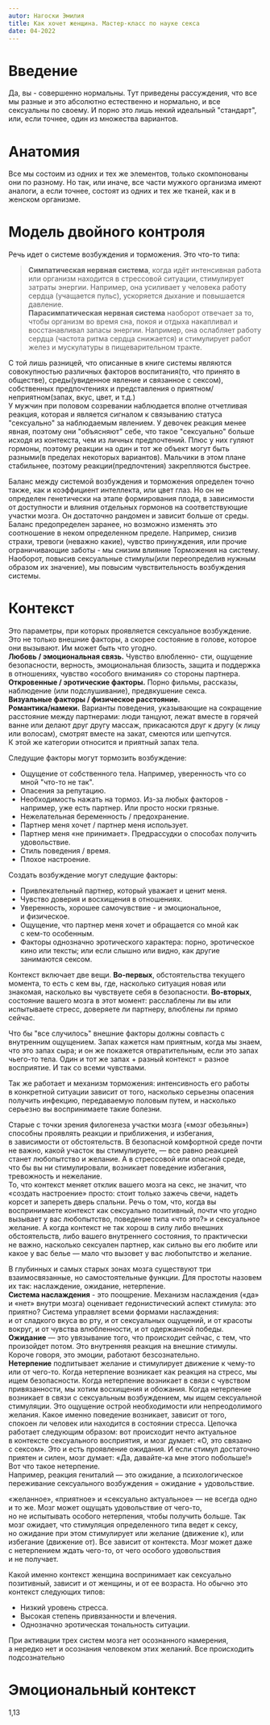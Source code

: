 ```yaml
---
autor: Нагоски Эмилия
title: Как хочет женщина. Мастер-класс по науке секса
date: 04-2022
---
```

# Введение
Да, вы - совершенно нормальны. Тут приведены рассуждения, что все мы разные и это абсолютно естественно и нормально, и все сексуальны по своему. И порно это лишь некий идеальный "стандарт", или, если точнее, один из множества вариантов.

# Анатомия
Все мы состоим из одних и тех же элементов, только скомпонованы они по разному. Но так, или иначе, все части мужкого организма имеют аналоги, а если точнее, состоят из одних и тех же тканей, как и в женском организме.

# Модель двойного контроля
Речь идет о системе возбуждения и торможения. Это что-то типа:
> **Симпатическая нервная система**, когда идёт интенсивная работа или организм находится в стрессовой ситуации, стимулирует затраты энергии. Например, она усиливает у человека работу сердца (учащается пульс), ускоряется дыхание и повышается давление.  
> **Парасимпатическая нервная система** наоборот отвечает за то, чтобы организм во время сна, покоя и отдыха накапливал и восстанавливал запасы энергии. Например, она ослабляет работу сердца (частота ритма сердца снижается) и стимулирует работ желез и мускулатуры в пищеварительном тракте.

С той лишь разницей, что описанные в книге системы являются совокупностью различных факторов воспитания(то, что принято в обществе), среды(увиденное явление и связанное с сексом), собственных предпочтениях и представления о приятном/неприятном(запах, вкус, цвет, и т.д.)  
У мужчин при половом созревании наблюдается вполне отчетливая реакция, которая и является сигналом к связыванию статуса "сексуально" за наблюдаемым явлением. У девочек реакция менее явная, поэтому они "объясняют" себе, что такое "сексуально" больше исходя из контекста, чем из личных предпочтений. Плюс у них гуляют гормоны, поэтому реакции на один и тот же объект могут быть разными(в пределах некоторых вариантов). Мальчики в этом плане стабильнее, поэтому реакции(предпочтения) закрепляются быстрее.

Баланс между системой возбуждения и торможения определен точно также, как и коэффициент интеллекта, или цвет глаз. Но он не определен генетически на этапе формирования плода, в зависимости от доступности и влияния отдельных гормонов на соответствующие участки мозга. Он достаточно рандомен и зависит больше от среды. Баланс предопределен заранее, но возможно изменять это соотношение в неком определенном пределе. Например, снизив страхи, тревоги (неважно какие), чувство принуждения, или прочие ограничивающие заботы - мы снизим влияние Торможения на систему. Наоборот, повысив сексуальные стимулы(или переопределив нужным образом их значение), мы повысим чувствительность возбуждения системы.

# Контекст
Это параметры, при которых проявляется сексуальное возбуждение. Это не только внешние факторы, а скорее состояние в голове, которое они вызывают. Им может быть что угодно.  
**Любовь / эмоциональная связь.** Чувство влюбленно-
сти, ощущение безопасности, верность, эмоциональная близость, защита и поддержка в отношениях, чувство «особого внимания» со стороны партнера.  
**Откровенные / эротические факторы.** Порно фильмы, рассказы, наблюдение (или подслушивание), предвкушение секса.  
**Визуальные факторы / физическое расстояние.**  
**Романтика/намеки.** Варианты поведения, указывающие на сокращение расстояние между партнерами: люди танцуют, лежат вместе в горячей ванне или делают друг другу массаж, прикасаются друг к другу (к лицу или волосам), смотрят вместе на закат, смеются или шепчутся. К этой же категории относится и приятный запах тела.  

Следущие факторы могут тормозить возбуждение:
- Ощущение от собственного тела. Например, уверенность что со мной "что-то не так".
- Опасения за репутацию.
- Необходимость нажать на тормоз. Из-за любых факторов - например, уже есть партнер. Или просто носки грязные.
- Нежелательная беременность / предохранение.
- Партнер меня хочет / партнер меня использует.
- Партнер меня «не принимает». Предрассудки о способах получить удовольствие.
- Стиль поведения / время. 
- Плохое настроение. 

Создать возбуждение могут следущие факторы:
- Привлекательный партнер, который уважает и ценит меня.
- Чувство доверия и восхищения в отношениях.
- Уверенность, хорошее самочувствие - и эмоциональное, и физическое.
- Ощущение, что партнер меня хочет и обращается со мной как с кем-то особенным.
- Факторы однозначно эротического характера: порно, эротическое кино или тексты; или если слышно или видно, как другие занимаются сексом.

Контекст включает две вещи. **Во-первых**, обстоятельства текущего момента, то есть с кем вы, где, насколько ситуация новая или знакомая, насколько вы чувствуете себя в безопасности. **Во-вторых**, состояние вашего мозга в этот момент: расслаблены ли вы или испытываете стресс, доверяете ли партнеру, влюблены ли прямо сейчас.

Что бы "все случилось" внешние факторы должны совпасть с внутренним ощущением. Запах кажется нам приятным, когда мы знаем, что это запах сыра; и он же покажется отвратительным, если это запах чьего-то тела. Один и тот же запах + разный контекст = разное восприятие. И так со всеми чувствами.

Так же работает и механизм торможения: интенсивность его работы в конкретной ситуации зависит от того, насколько серьезны опасения получить инфекцию, передаваемую половым путем, и насколько серьезно вы воспринимаете такие болезни.

Старые с точки зрения филогенеза участки мозга («мозг
обезьяны») способны проявлять реакции и приближения, и избегания, в зависимости от обстоятельств. В безопасной комфортной среде почти не важно, какой участок вы стимулируете, — все равно реакцией станет любопытство и желание. А в стрессовой или опасной среде, что бы вы ни стимулировали, возникает поведение избегания, тревожность и нежелание.  
То, что контекст меняет отклик вашего мозга на секс, не значит, что «создать настроение» просто: стоит только зажечь свечи, надеть корсет и запереть дверь спальни. Речь о том, что, когда вы воспринимаете контекст как сексуально позитивный, почти что угодно вызывает у вас любопытство, поведение типа «что это?» и сексуальное желание. А когда контекст не так хорош в силу либо внешних обстоятельств, либо вашего внутреннего состояния, то практически не важно, насколько сексуален партнер, как сильно вы его любите или какое у вас белье — мало что вызовет у вас любопытство и желание.

В глубинных и самых старых зонах мозга существуют три взаимосвязанные, но самостоятельные функции. Для простоты назовем их так: наслаждение, ожидание, нетерпение.  
**Система наслаждения** - это поощрение. Механизм наслаждения («да» и «нет» внутри мозга) оценивает гедонистический аспект стимула: это приятно? Система управляет всеми формами наслаждения: и от сладкого вкуса во рту, и от сексуальных ощущений, и от красоты вокруг, и от чувства влюбленности, и от одержанной победы.  
**Ожидание** — это увязывание того, что происходит сейчас, с тем, что произойдет потом. Это внутренняя реакция на внешние стимулы. Короче говоря, это эмоции, работают безсознательно.  
**Нетерпение** подпитывает желание и стимулирует движение к чему-то или от чего-то. Когда нетерпение возникает как реакция на стресс, мы ищем безопасности. Когда нетерпение
возникает в связи с чувством привязанности, мы хотим восхищения и обожания. Когда нетерпение возникает в связи с сексуальным возбуждением, мы ищем сексуальной стимуляции.
Это ощущение острой необходимости или непреодолимого желания. Какое именно поведение возникает, зависит от того, спокоен ли человек или находится в состоянии стресса. Цепочка работает следующим образом: вот происходит нечто актуальное в контексте сексуального восприятия, и мозг думает: «О, это связано с сексом». Это и есть проявление ожидания. И если стимул достаточно приятен и силен, мозг думает: «Да, давайте-ка мне этого побольше!» Вот что такое нетерпение.  
Например, реакция гениталий — это ожидание, а психологическое переживание сексуального возбуждения = ожидание + удовольствие.

«желанное», «приятное» и «сексуально актуальное» — не всегда одно и то же. Мозг может ощущать удовольствие от чего-то, но не испытывать особого нетерпения, чтобы получить больше. Так мозг ожидает, что стимуляция определенного типа ведет к сексу, но ожидание при этом стимулирует или желание (движение к), или избегание (движение от). Все зависит от контекста. Мозг может даже с нетерпением ждать чего-то, от чего особого удовольствия и не получает.

Какой именно контекст женщина воспринимает как сексуально позитивный, зависит и от женщины, и от ее возраста. Но обычно это контекст следующих типов:
- Низкий уровень стресса.
- Высокая степень привязанности и влечения.
- Однозначно эротическая тональность ситуации.

При активации трех систем мозга нет осознанного намерения, а нередко нет и осознания человеком этих желаний. Все происходить подсознательно

# Эмоциональный контекст
1,13